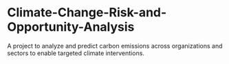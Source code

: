 # Climate-Change-Risk-and-Opportunity-Analysis
A project to analyze and predict carbon emissions across organizations and sectors to enable targeted climate interventions.
